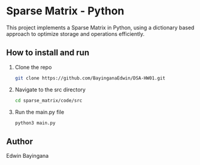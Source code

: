# Sparse Matrix - Python

This project implements a Sparse Matrix in Python, using a dictionary based approach to optimize storage and operations efficiently.

## How to install and run

1. Clone the repo
   ```sh
   git clone https://github.com/BayinganaEdwin/DSA-HW01.git
   ```
2. Navigate to the src directory
   ```sh
   cd sparse_matrix/code/src
   ```
3. Run the main.py file
   ```sh
   python3 main.py
   ```

## Author

Edwin Bayingana
